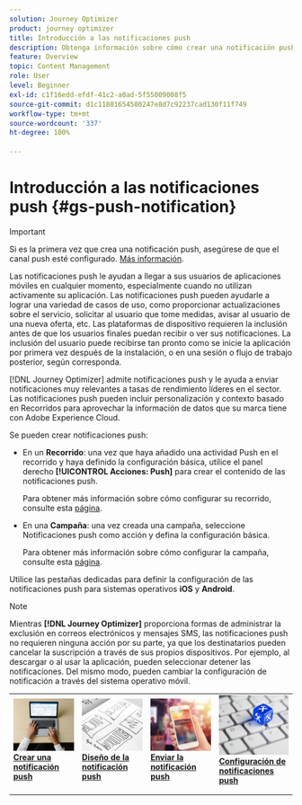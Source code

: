 ```yaml
---
solution: Journey Optimizer
product: journey optimizer
title: Introducción a las notificaciones push
description: Obtenga información sobre cómo crear una notificación push en Journey Optimizer
feature: Overview
topic: Content Management
role: User
level: Beginner
exl-id: c1f16edd-efdf-41c2-a0ad-5f55009008f5
source-git-commit: d1c11881654580247e8d7c92237cad130f11f749
workflow-type: tm+mt
source-wordcount: '337'
ht-degree: 100%

---
```


# Introducción a las notificaciones push {#gs-push-notification}

>[!IMPORTANT]
>
>Si es la primera vez que crea una notificación push, asegúrese de que el canal push esté configurado. [Más información](push-gs.md).

Las notificaciones push le ayudan a llegar a sus usuarios de aplicaciones móviles en cualquier momento, especialmente cuando no utilizan activamente su aplicación. Las notificaciones push pueden ayudarle a lograr una variedad de casos de uso, como proporcionar actualizaciones sobre el servicio, solicitar al usuario que tome medidas, avisar al usuario de una nueva oferta, etc. Las plataformas de dispositivo requieren la inclusión antes de que los usuarios finales puedan recibir o ver sus notificaciones. La inclusión del usuario puede recibirse tan pronto como se inicie la aplicación por primera vez después de la instalación, o en una sesión o flujo de trabajo posterior, según corresponda.

[!DNL Journey Optimizer] admite notificaciones push y le ayuda a enviar notificaciones muy relevantes a tasas de rendimiento líderes en el sector. Las notificaciones push pueden incluir personalización y contexto basado en Recorridos para aprovechar la información de datos que su marca tiene con Adobe Experience Cloud.

Se pueden crear notificaciones push:

* En un **Recorrido**: una vez que haya añadido una actividad Push en el recorrido y haya definido la configuración básica, utilice el panel derecho **[!UICONTROL Acciones: Push]** para crear el contenido de las notificaciones push.

  Para obtener más información sobre cómo configurar su recorrido, consulte esta [página](../building-journeys/journey-gs.md).

* En una **Campaña**: una vez creada una campaña, seleccione Notificaciones push como acción y defina la configuración básica.

  Para obtener más información sobre cómo configurar la campaña, consulte esta [página](../campaigns/create-campaign.md#configure).

Utilice las pestañas dedicadas para definir la configuración de las notificaciones push para sistemas operativos **iOS** y **Android**.

>[!NOTE]
>
>Mientras **[!DNL Journey Optimizer]** proporciona formas de administrar la exclusión en correos electrónicos y mensajes SMS, las notificaciones push no requieren ninguna acción por su parte, ya que los destinatarios pueden cancelar la suscripción a través de sus propios dispositivos. Por ejemplo, al descargar o al usar la aplicación, pueden seleccionar detener las notificaciones. Del mismo modo, pueden cambiar la configuración de notificación a través del sistema operativo móvil.

<table style="table-layout:fixed"><tr style="border: 0;">
<td>
<a href="create-push.md">
<img alt="Posible cliente" src="../assets/do-not-localize/push-create.jpeg">
</a>
<div><a href="create-push.md"><strong>Crear una notificación push</strong>
</div>
<p>
</td>
<td>
<a href="design-push.md">
<img alt="Poco frecuente" src="../assets/do-not-localize/push-design.jpg">
</a>
<div>
<a href="design-push.md"><strong>Diseño de la notificación push</strong></a>
</div>
<p></td>
<td>
<a href="send-push.md">
<img alt="Validación" src="../assets/do-not-localize/push-sending.jpg">
</a>
<div>
<a href="send-push.md"><strong>Enviar la notificación push</strong></a>
</div>
<p>
</td>
<td>
<a href="push-gs.md">
<img alt="Validación" src="../assets/do-not-localize/push-config.jpg">
</a>
<div>
<a href="push-gs.md"><strong>Configuración de notificaciones push</strong></a>
</div>
<p>
</td>
</tr></table>
